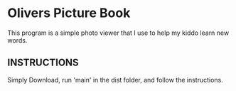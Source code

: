 # Olivers Picture Book

This program is a simple photo viewer that I use to help my kiddo learn new words.


<h2>INSTRUCTIONS</h2>




Simply Download, run 'main' in the dist folder, and follow the instructions.

